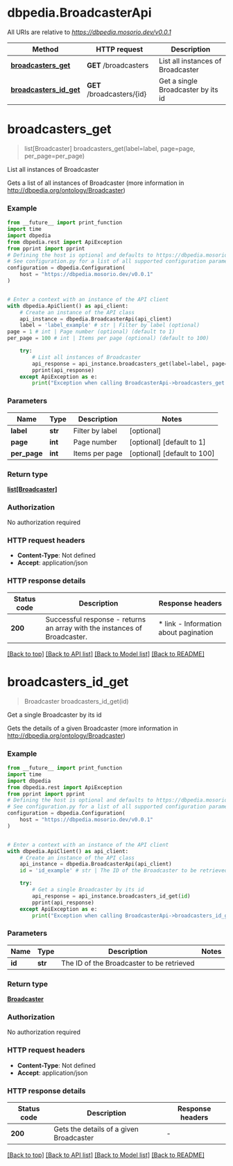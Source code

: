 # dbpedia.BroadcasterApi

All URIs are relative to *https://dbpedia.mosorio.dev/v0.0.1*

Method | HTTP request | Description
------------- | ------------- | -------------
[**broadcasters_get**](BroadcasterApi.md#broadcasters_get) | **GET** /broadcasters | List all instances of Broadcaster
[**broadcasters_id_get**](BroadcasterApi.md#broadcasters_id_get) | **GET** /broadcasters/{id} | Get a single Broadcaster by its id


# **broadcasters_get**
> list[Broadcaster] broadcasters_get(label=label, page=page, per_page=per_page)

List all instances of Broadcaster

Gets a list of all instances of Broadcaster (more information in http://dbpedia.org/ontology/Broadcaster)

### Example

```python
from __future__ import print_function
import time
import dbpedia
from dbpedia.rest import ApiException
from pprint import pprint
# Defining the host is optional and defaults to https://dbpedia.mosorio.dev/v0.0.1
# See configuration.py for a list of all supported configuration parameters.
configuration = dbpedia.Configuration(
    host = "https://dbpedia.mosorio.dev/v0.0.1"
)


# Enter a context with an instance of the API client
with dbpedia.ApiClient() as api_client:
    # Create an instance of the API class
    api_instance = dbpedia.BroadcasterApi(api_client)
    label = 'label_example' # str | Filter by label (optional)
page = 1 # int | Page number (optional) (default to 1)
per_page = 100 # int | Items per page (optional) (default to 100)

    try:
        # List all instances of Broadcaster
        api_response = api_instance.broadcasters_get(label=label, page=page, per_page=per_page)
        pprint(api_response)
    except ApiException as e:
        print("Exception when calling BroadcasterApi->broadcasters_get: %s\n" % e)
```

### Parameters

Name | Type | Description  | Notes
------------- | ------------- | ------------- | -------------
 **label** | **str**| Filter by label | [optional] 
 **page** | **int**| Page number | [optional] [default to 1]
 **per_page** | **int**| Items per page | [optional] [default to 100]

### Return type

[**list[Broadcaster]**](Broadcaster.md)

### Authorization

No authorization required

### HTTP request headers

 - **Content-Type**: Not defined
 - **Accept**: application/json

### HTTP response details
| Status code | Description | Response headers |
|-------------|-------------|------------------|
**200** | Successful response - returns an array with the instances of Broadcaster. |  * link - Information about pagination <br>  |

[[Back to top]](#) [[Back to API list]](../README.md#documentation-for-api-endpoints) [[Back to Model list]](../README.md#documentation-for-models) [[Back to README]](../README.md)

# **broadcasters_id_get**
> Broadcaster broadcasters_id_get(id)

Get a single Broadcaster by its id

Gets the details of a given Broadcaster (more information in http://dbpedia.org/ontology/Broadcaster)

### Example

```python
from __future__ import print_function
import time
import dbpedia
from dbpedia.rest import ApiException
from pprint import pprint
# Defining the host is optional and defaults to https://dbpedia.mosorio.dev/v0.0.1
# See configuration.py for a list of all supported configuration parameters.
configuration = dbpedia.Configuration(
    host = "https://dbpedia.mosorio.dev/v0.0.1"
)


# Enter a context with an instance of the API client
with dbpedia.ApiClient() as api_client:
    # Create an instance of the API class
    api_instance = dbpedia.BroadcasterApi(api_client)
    id = 'id_example' # str | The ID of the Broadcaster to be retrieved

    try:
        # Get a single Broadcaster by its id
        api_response = api_instance.broadcasters_id_get(id)
        pprint(api_response)
    except ApiException as e:
        print("Exception when calling BroadcasterApi->broadcasters_id_get: %s\n" % e)
```

### Parameters

Name | Type | Description  | Notes
------------- | ------------- | ------------- | -------------
 **id** | **str**| The ID of the Broadcaster to be retrieved | 

### Return type

[**Broadcaster**](Broadcaster.md)

### Authorization

No authorization required

### HTTP request headers

 - **Content-Type**: Not defined
 - **Accept**: application/json

### HTTP response details
| Status code | Description | Response headers |
|-------------|-------------|------------------|
**200** | Gets the details of a given Broadcaster |  -  |

[[Back to top]](#) [[Back to API list]](../README.md#documentation-for-api-endpoints) [[Back to Model list]](../README.md#documentation-for-models) [[Back to README]](../README.md)

